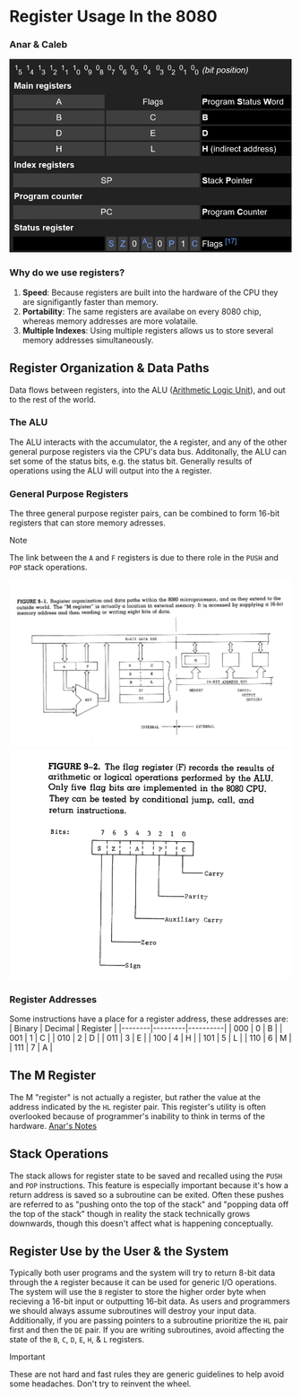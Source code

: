 # Register Usage In the 8080
### Anar & Caleb

![](../assets/registers.png)

### Why do we use registers?
1. **Speed**: Because registers are built into the hardware of the CPU they are signifigantly faster than memory.
2. **Portability**: The same registers are availabe on every 8080 chip, whereas memory addresses are more volataile.
3. **Multiple Indexes**: Using multiple registers allows us to store several memory addresses simultaneously.

## Register Organization & Data Paths
Data flows between registers, into the ALU ([Arithmetic Logic Unit](https://en.wikipedia.org/wiki/Arithmetic_logic_unit)), and out to the rest of the world. 

### The ALU
The ALU interacts with the accumulator, the `A` register, and any of the other general purpose registers via the CPU's data bus. Additonally, the ALU can set some of the status bits, e.g. the status bit. Generally results of operations using the ALU will output into the `A` register.

### General Purpose Registers
The three general purpose register pairs, can be combined to form 16-bit registers that can store memory adresses. 

> [!NOTE]
> The link between the `A` and `F` registers is due to there role in the `PUSH` and `POP` stack operations.

![](../assets/diagram.png)
![](../assets/flags.png)

### Register Addresses
Some instructions have a place for a register address, these addresses are:
| Binary | Decimal | Register |
|--------|---------|----------|
|  000   |    0    |    B     |
|  001   |    1    |    C     |
|  010   |    2    |    D     |
|  011   |    3    |    E     |
|  100   |    4    |    H     | 
|  101   |    5    |    L     |
|  110   |    6    |    M     |
|  111   |    7    |    A     |

## The M Register

The M "register" is not actually a register, but rather the value at the address indicated by the `HL` register pair. This register's utility is often overlooked because of programmer's inability to think in terms of the hardware.
[Anar's Notes](https://github.com/FunnyManAnar/csc215/blob/main/9%20Register%20Usage%20In%20the%208080.md)

## Stack Operations
The stack allows for register state to be saved and recalled using the `PUSH` and `POP` instructions. This feature is especially important because it's how a return address is saved so a subroutine can be exited. Often these pushes are referred to as "pushing onto the top of the stack" and "popping data off the top of the stack" though in reality the stack technically grows downwards, though this doesn't affect what is happening conceptually.

## Register Use by the User & the System
Typically both user programs and the system will try to return 8-bit data through the `A` register because it can be used for generic I/O operations. The system will use the `B` register to store the higher order byte when recieving a 16-bit input or outputting 16-bit data. As users and programmers we should always assume subroutines will destroy your input data. Additionally, if you are passing pointers to a subroutine prioritize the `HL` pair first and then the `DE` pair. If you are writing subroutines, avoid affecting the state of the `B`, `C`, `D`, `E`, `H`, & `L` registers.

> [!IMPORTANT]
> These are not hard and fast rules they are generic guidelines to help avoid some headaches. Don't try to reinvent the wheel.
